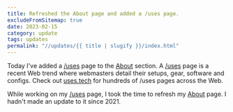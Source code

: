 ```yaml
---
title: Refreshed the About page and added a /uses page.
excludeFromSitemap: true
date: 2023-02-15
category: update
tags: updates
permalink: "//updates/{{ title | slugify }}/index.html"
---
```


Today I've added a [/uses](/uses/) page to the [About](/about/) section. A [/uses](/uses/) page is a recent Web trend where webmasters detail their setups, gear, software and configs. Check out [uses.tech](https://uses.tech/) for hundreds of /uses pages across the Web.

While working on my [/uses](/uses/) page, I took the time to refresh my [About](/about/) page. I hadn't made an update to it since 2021.